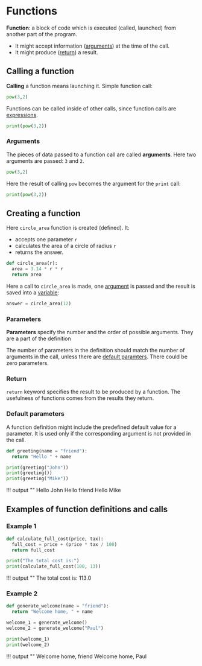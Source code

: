 # Functions

**Function**: a block of code which is executed (called, launched) from another part of the program.

- It might accept information ([arguments](#arguments)) at the time of the call.
- It might produce ([return](#return)) a result.

## Calling a function

**Calling** a function means launching it. Simple function call:

```python
pow(3,2)
```

Functions can be called inside of other calls, since function calls are [expressions](/expression).

```python
print(pow(3,2))
```

### Arguments

The pieces of data passed to a function call are called **arguments**. Here two arguments are passed: `3` and `2`.

```python
pow(3,2)
```

Here the result of calling `pow` becomes the argument for the `print` call:

```python
print(pow(3,2))
```

## Creating a function

Here `circle_area` function is created (defined). It:

- accepts one parameter `r`
- calculates the area of a circle of radius `r`
- returns the answer.


```python
def circle_area(r):
  area = 3.14 * r * r
  return area
```

Here a call to `circle_area` is made, one [argument](#arguments) is passed and the result is saved into a [variable](/variables):

```python
answer = circle_area(12)
```

### Parameters

**Parameters** specify the number and the order of possible arguments. They are a part of the definition

The number of parameters in the definition should match the number of arguments in the call, unless there are [default paramters](#default-parameters). There could be zero parameters.

### Return

`return` keyword specifies the result to be produced by a function. The usefulness of functions comes from the results they return.

### Default parameters

A function definition might include the predefined default value for a parameter. It is used only if the corresponding argument is not provided in the call.

```python
def greeting(name = "friend"):
  return "Hello " + name

print(greeting("John"))
print(greeting())
print(greeting("Mike"))
```

!!! output ""
    Hello John
    Hello friend
    Hello Mike

## Examples of function definitions and calls

### Example 1

```python
def calculate_full_cost(price, tax):
  full_cost = price + (price * tax / 100)
  return full_cost

print("The total cost is:")
print(calculate_full_cost(100, 13))
```

!!! output ""
    The total cost is:
    113.0

### Example 2

```python
def generate_welcome(name = "friend"):
  return "Welcome home, " + name

welcome_1 = generate_welcome()
welcome_2 = generate_welcome("Paul")

print(welcome_1)
print(welcome_2)
```

!!! output ""
    Welcome home, friend
    Welcome home, Paul
